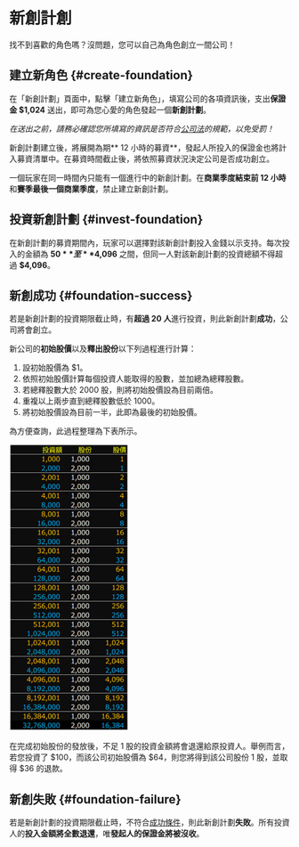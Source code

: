 # 新創計創

找不到喜歡的角色嗎？沒問題，您可以自己為角色創立一間公司！

## 建立新角色 {#create-foundation}

在「新創計劃」頁面中，點擊「建立新角色」，填寫公司的各項資訊後，支出**保證金 $1,024** 送出，即可為您心愛的角色發起一個**新創計劃**。

*在送出之前，請務必確認您所填寫的資訊是否符合[公司法](https://goo.gl/b2sscm)的規範，以免受罰！*

新創計劃建立後，將展開為期** 12 小時的募資**，發起人所投入的保證金也將計入募資清單中。在募資時間截止後，將依照募資狀況決定公司是否成功創立。

一個玩家在同一時間內只能有一個進行中的新創計劃。在**商業季度結束前 12 小時**和**賽季最後一個商業季度**，禁止建立新創計劃。

## 投資新創計劃 {#invest-foundation}

在新創計劃的募資期間內，玩家可以選擇對該新創計劃投入金錢以示支持。每次投入的金額為 **$50** 至 **$4,096** 之間，但同一人對該新創計劃的投資總額不得超過 **$4,096**。

## 新創成功 {#foundation-success}

若是新創計劃的投資期限截止時，有**超過 20 人**進行投資，則此新創計劃**成功**，公司將會創立。

新公司的**初始股價**以及**釋出股份**以下列過程進行計算：

1. 設初始股價為 $1。
2. 依照初始股價計算每個投資人能取得的股數，並加總為總釋股數。
3. 若總釋股數大於 2000 股，則將初始股價設為目前兩倍。
4. 重複以上兩步直到總釋股數低於 1000。
5. 將初始股價設為目前一半，此即為最後的初始股價。

為方便查詢，此過程整理為下表所示。

![投資額與初始股份股價對照表](images/foundation_stocks.png)

在完成初始股份的發放後，不足 1 股的投資金額將會退還給原投資人。舉例而言，若您投資了 $100，而該公司初始股價為 $64，則您將得到該公司股份 1 股，並取得 $36 的退款。

## 新創失敗 {#foundation-failure}

若是新創計劃的投資期限截止時，不符合[成功條件](#foundation-success)，則此新創計劃**失敗**。所有投資人的**投入金額將全數退還**，唯**發起人的保證金將被沒收**。
